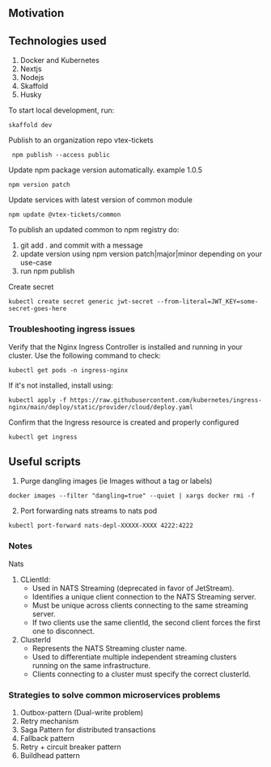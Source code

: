 ## Motivation

## Technologies used
1. Docker and Kubernetes
2. Nextjs
3. Nodejs
4. Skaffold
5. Husky

To start local development, run:

```shell
skaffold dev

```

Publish to an organization repo vtex-tickets

```
 npm publish --access public
```

Update npm package version automatically. example 1.0.5

```shell
npm version patch

```

Update services with latest version of common module
```shell
npm update @vtex-tickets/common

```

To publish an updated common to npm registry do:
1. git add . and commit with a message
2. update version using npm version patch|major|minor depending on your use-case
3. run npm publish

Create secret

```shell
kubectl create secret generic jwt-secret --from-literal=JWT_KEY=some-secret-goes-here
```

### Troubleshooting ingress issues
Verify that the Nginx Ingress Controller is installed and running in your cluster. Use the following command to check:
```shell
kubectl get pods -n ingress-nginx

```
If it's not installed,  install using:
```shell
kubectl apply -f https://raw.githubusercontent.com/kubernetes/ingress-nginx/main/deploy/static/provider/cloud/deploy.yaml

```

Confirm that the Ingress resource is created and properly configured

```shell
kubectl get ingress

```

## Useful scripts

1. Purge dangling images (ie Images without a tag or labels)
```shell
docker images --filter "dangling=true" --quiet | xargs docker rmi -f
```

2. Port forwarding nats streams to nats pod
```shell
kubectl port-forward nats-depl-XXXXX-XXXX 4222:4222

```


### Notes
Nats
1.  CLientId:
    - Used in NATS Streaming (deprecated in favor of JetStream).
    - Identifies a unique client connection to the NATS Streaming server.
    - Must be unique across clients connecting to the same streaming server.
    - If two clients use the same clientId, the second client forces the first one to disconnect.
2. ClusterId
    - Represents the NATS Streaming cluster name.
    - Used to differentiate multiple independent streaming clusters running on the same infrastructure.
    - Clients connecting to a cluster must specify the correct clusterId.     


### Strategies to solve common microservices problems
1. Outbox-pattern (Dual-write problem)
2. Retry mechanism
3. Saga Pattern for distributed transactions
4. Fallback pattern
5. Retry + circuit breaker pattern
6. Buildhead pattern

